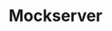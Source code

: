 ---
title: Mockserver
categories:
  - web-server
docs:
  - id: java
    url: https://www.testcontainers.org/modules/mockserver/
    example: |
      ```java
      var mockServer = new MockServerContainer(DockerImageName
        .parse("mockserver/mockserver:5.15.0"));
      mockServer.start();
      ```
description: |
  MockServer allows you to mock any server or service via HTTP or HTTPS, such as a REST or RPC service.
---